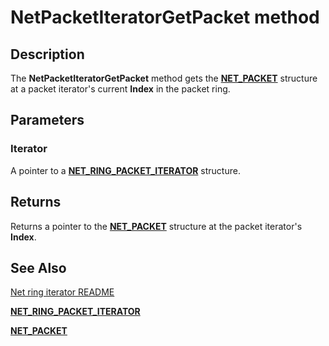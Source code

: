 # NetPacketIteratorGetPacket method


## Description



The **NetPacketIteratorGetPacket** method gets the [**NET_PACKET**](https://docs.microsoft.com/windows-hardware/drivers/ddi/packet/ns-packet-_net_packet) structure at a packet iterator's current **Index** in the packet ring.

## Parameters

### Iterator

A pointer to a [**NET_RING_PACKET_ITERATOR**](net_ring_packet_iterator.md) structure.

## Returns

Returns a pointer to the [**NET_PACKET**](https://docs.microsoft.com/windows-hardware/drivers/ddi/packet/ns-packet-_net_packet) structure at the packet iterator's **Index**.

## See Also

[Net ring iterator README](readme.md)

[**NET_RING_PACKET_ITERATOR**](net_ring_packet_iterator.md)

[**NET_PACKET**](https://docs.microsoft.com/windows-hardware/drivers/ddi/packet/ns-packet-_net_packet)
